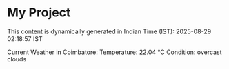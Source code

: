 # My Project

This content is dynamically generated in Indian Time (IST): 2025-08-29 02:18:57 IST


Current Weather in Coimbatore:
Temperature: 22.04 °C
Condition: overcast clouds
